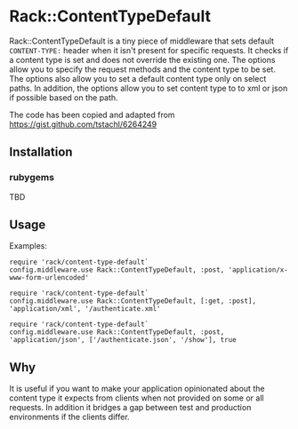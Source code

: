 # Rack::ContentTypeDefault

Rack::ContentTypeDefault is a tiny piece of middleware that sets default `CONTENT-TYPE:` header when it isn't present
for specific requests. It checks if a content type is set and does not override the existing one.
The options allow you to specify the request methods and the content type to be set. The options also allow you to set
a default content type only on select paths. In addition, the options allow  you to set content type to to xml or json
if possible based on the path.

The code has been copied and adapted from https://gist.github.com/tstachl/6264249

## Installation

### rubygems

TBD

## Usage
Examples:

```
require 'rack/content-type-default`
config.middleware.use Rack::ContentTypeDefault, :post, 'application/x-www-form-urlencoded'
```

```
require 'rack/content-type-default`
config.middleware.use Rack::ContentTypeDefault, [:get, :post], 'application/xml', '/authenticate.xml'
```

```
require 'rack/content-type-default`
config.middleware.use Rack::ContentTypeDefault, :post, 'application/json', ['/authenticate.json', '/show'], true
```

## Why

It is useful if you want to make your application opinionated about the content type it expects from clients when not
provided on some or all requests. In addition it bridges a gap between test and production environments if the clients differ.
